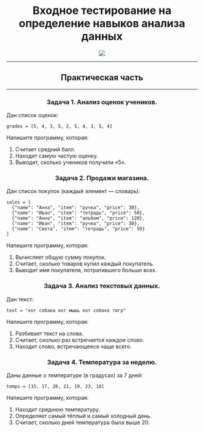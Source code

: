 <h1 align="center">Входное тестирование на определение навыков анализа данных</h1>

<p align="center">
  <img src="https://s3.dualstack.us-east-2.amazonaws.com/pythondotorg-assets/media/community/logos/python-logo-only.png" align="center">
</p>
<hr>

<h2 align="center">Практическая часть</h2>
<hr>
<h3 align="center">Задача 1. Анализ оценок учеников.</h3>
<p>Дан список оценок:</p>

```
grades = [5, 4, 3, 5, 2, 5, 4, 3, 5, 4]
```

<p>Напишите программу, которая:</p>
<ol>
  <li>Считает средний балл.</li>
  <li>Находит самую частую оценку.</li>
  <li>Выводит, сколько учеников получили «5».</li>
</ol>

<h3 align="center">Задача 2. Продажи магазина.</h3>
<p>Дан список покупок (каждый элемент — словарь):</p>

```
sales = [
  {"name": "Анна", "item": "ручка", "price": 30},
  {"name": "Иван", "item": "тетрадь", "price": 50},
  {"name": "Анна", "item": "альбом", "price": 120},
  {"name": "Иван", "item": "ручка", "price": 30},
  {"name": "Света", "item": "тетрадь", "price": 50}
]
```

<p>Напишите программу, которая:</p>
<ol>
  <li>Вычисляет общую сумму покупок.</li>
  <li>Считает, сколько товаров купил каждый покупатель.</li>
  <li>Выводит имя покупателя, потратившего больше всех.</li>
</ol>

<h3 align="center">Задача 3. Анализ текстовых данных.</h3>
<p>Дан текст:</p>

```text = "кот собака кот мышь кот собака тигр"```
<p>Напишите программу, которая:</p>
<ol>
  <li>Разбивает текст на слова.</li>
  <li>Считает, сколько раз встречается каждое слово.</li>
  <li>Находит слово, встречающееся чаще всего.</li>
</ol>

<h3 align="center">Задача 4. Температура за неделю.</h3>
<p>Даны данные о температуре (в градусах) за 7 дней:</p>

```temps = [15, 17, 20, 21, 19, 23, 18]```

<p>Напишите программу, которая:</p>
<ol>
  <li>Находит среднюю температуру.</li>
  <li>Определяет самый тёплый и самый холодный день.</li>
  <li>Считает, сколько дней температура была выше 20.</li>

</ol>


